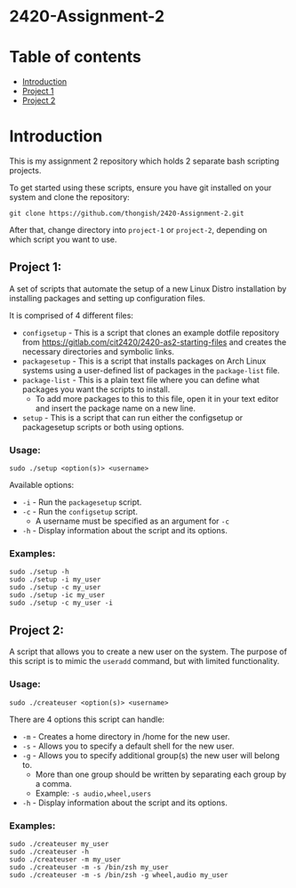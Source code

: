 # 2420-Assignment-2

# Table of contents
- [Introduction](#introduction)
- [Project 1](#project-1)
- [Project 2](#project-2)

# Introduction
This is my assignment 2 repository which holds 2 separate bash scripting projects.

To get started using these scripts, ensure you have git installed on your system and clone the repository:
```
git clone https://github.com/thongish/2420-Assignment-2.git
```

After that, change directory into `project-1` or `project-2`, depending on which script you want to use.

## Project 1:
A set of scripts that automate the setup of a new Linux Distro installation by installing packages and setting up configuration files. 

It is comprised of 4 different files:
- `configsetup` - This is a script that clones an example dotfile repository from https://gitlab.com/cit2420/2420-as2-starting-files and creates the necessary directories and symbolic links.
- `packagesetup` - This is a script that installs packages on Arch Linux systems using a user-defined list of packages in the `package-list` file.
- `package-list` - This is a plain text file where you can define what packages you want the scripts to install.
    - To add more packages to this to this file, open it in your text editor and insert the package name on a new line. 
- `setup` - This is a script that can run either the configsetup or packagesetup scripts or both using options.

### Usage:
```
sudo ./setup <option(s)> <username>
```

Available options:
- `-i` - Run the `packagesetup` script.
- `-c` - Run the `configsetup` script.
    - A username must be specified as an argument for `-c`
- `-h` - Display information about the script and its options.

### Examples:
```
sudo ./setup -h
sudo ./setup -i my_user
sudo ./setup -c my_user
sudo ./setup -ic my_user
sudo ./setup -c my_user -i
```

## Project 2:
A script that allows you to create a new user on the system.
The purpose of this script is to mimic the `useradd` command, but with limited functionality.

### Usage:
```
sudo ./createuser <option(s)> <username>
```
There are 4 options this script can handle:
- `-m` - Creates a home directory in /home for the new user.
- `-s` - Allows you to specify a default shell for the new user.
- `-g` - Allows you to specify additional group(s) the new user will belong to.
    - More than one group should be written by separating each group by a comma. 
    - Example: `-s audio,wheel,users`
- `-h` - Display information about the script and its options.

### Examples:
```
sudo ./createuser my_user
sudo ./createuser -h
sudo ./createuser -m my_user
sudo ./createuser -m -s /bin/zsh my_user
sudo ./createuser -m -s /bin/zsh -g wheel,audio my_user
```
